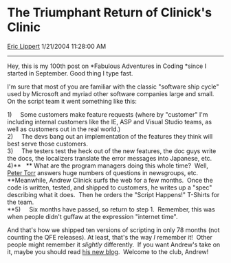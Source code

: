 <div id="page">

# The Triumphant Return of Clinick's Clinic

[Eric Lippert](https://social.msdn.microsoft.com/profile/Eric%20Lippert) 1/21/2004 11:28:00 AM

-----

<div id="content">

<span><span> </span></span>

<span>Hey, this is my 100th post on *Fabulous Adventures in Coding *since I started in September.<span> </span>Good thing I type fast. </span>

<span></span>

<span>I'm sure that most of you are familiar with the classic "software ship cycle" used by Microsoft and myriad other software companies large and small.<span>  </span>On the script team it went something like this: </span>

<span></span>

<span><span>1)<span>     </span></span></span><span>Some customers make feature requests (where by "customer" I'm including internal customers like the IE, ASP and Visual Studio teams, as well as customers out in the real world.)  
</span><span><span>2)<span>     </span></span></span><span>The devs bang out an implementation of the features they think will best serve those customers.  
</span><span><span>3)<span>     </span></span></span><span>The testers test the heck out of the new features, the doc guys write the docs, the localizers translate the error messages into Japanese, etc.  
<span>4)<span>**   ** </span></span></span><span>What are the program managers doing this whole time?<span>  </span>Well, [Peter Torr](http://weblogs.asp.net/ptorr/) answers huge numbers of questions in newsgroups, etc. **Meanwhile, Andrew Clinick surfs the web for a few months.<span>  </span>Once the code is written, tested, and shipped to customers, he writes up a "spec" describing what it does.<span>  </span>Then he orders the "Script Happens\!" T-Shirts for the team.  
**</span><span><span>5)<span>     </span></span></span><span>Six months have passed, so return to step 1.<span>  </span>Remember, this was when people didn't guffaw at the expression "internet time". </span>

<span></span>

<span>And that's how we shipped ten versions of scripting in only 78 months (not counting the QFE releases). At least, that's the way *I* remember it\!<span>  </span>Other people might remember it *slightly* differently.<span>  </span>If you want Andrew's take on it, maybe you should read [his new blog](http://weblogs.asp.net/andrewclinick/).  Welcome to the club, Andrew\!</span>

</div>

</div>

